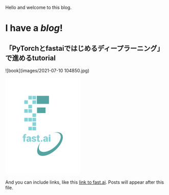 Hello and welcome to this blog. 

# I have a *blog*!
## 「PyTorchとfastaiではじめるディープラーニング」で進めるtutorial

![book](images/2021-07-10 104850.jpg)

![Image of fast.ai logo](images/logo.png)


And you can include links, like this [link to fast.ai](https://www.fast.ai). Posts will appear after this file. 
